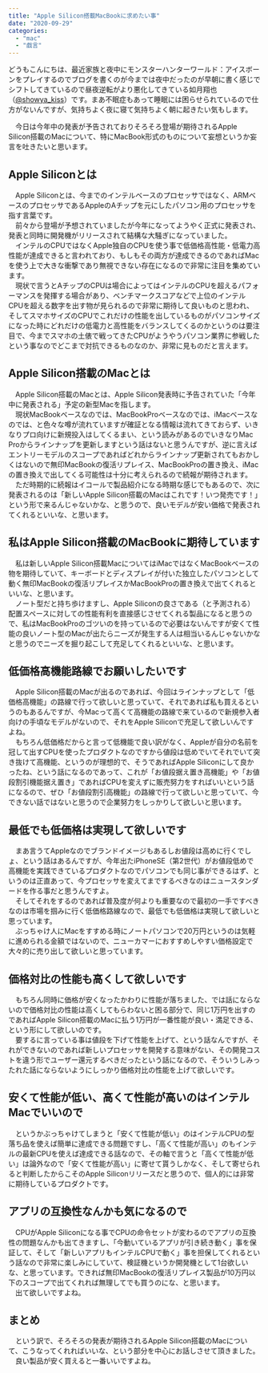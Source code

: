 ```yaml
---
title: "Apple Silicon搭載MacBookに求めたい事"
date: "2020-09-29"
categories: 
  - "mac"
  - "戯言"
---
```


どうもこんにちは、最近家族と夜中にモンスターハンターワールド：アイスボーンをプレイするのでブログを書くのが今までは夜中だったのが早朝に書く感じでシフトしてきているので昼夜逆転がより悪化してきている如月翔也（[@showya\_kiss](http://twitter.com/showya_kiss)）です。まあ不眠症もあって睡眠には困らせられているので仕方がないんですが、気持ちよく夜に寝て気持ちよく朝に起きたい気もします。  
  
　今日は今年中の発表が予告されておりそろそろ登場が期待されるApple Silicon搭載のMacについて、特にMacBook形式のものについて妄想というか妄言を吐きたいと思います。  

## Apple Siliconとは

　Apple Siliconとは、今までのインテルベースのプロセッサではなく、ARMベースのプロセッサであるAppleのAチップを元にしたパソコン用のプロセッサを指す言葉です。  
　前々から登場が予想されていましたが今年になってようやく正式に発表され、発表と同時に開発機がリリースされて結構な大騒ぎになっていました。  
　インテルのCPUではなくApple独自のCPUを使う事で低価格高性能・低電力高性能が達成できると言われており、もしもその両方が達成できるのであればMacを使う上で大きな衝撃であり無視できない存在になるので非常に注目を集めています。  
　現状で言うとAチップのCPUは場合によってはインテルのCPUを超えるパフォーマンスを発揮する場合があり、ベンチマークスコアなどで上位のインテルCPUを超える数字を出す物が見られるので非常に期待して良いものと思われ、そしてスマホサイズのCPUでこれだけの性能を出しているものがパソコンサイズになった時にどれだけの低電力と高性能をバランスしてくるのかというのは要注目で、今までスマホの土俵で戦ってきたCPUがようやうパソコン業界に参戦したという事なのでどこまで対抗できるものなのか、非常に見ものだと言えます。  

## Apple Silicon搭載のMacとは

　Apple Silicon搭載のMacとは、Apple Silicon発表時に予告されていた「今年中に発表される」予定の新型Macを指します。  
　現状MacBookベースなのでは、MacBookProベースなのでは、iMacベースなのでは、と色々な噂が流れていますが確証となる情報は流れてきておらず、いきなりプロ向けに新規投入はしてくるまい、という読みがあるのでいきなりMac Proからラインナップを更新しますという話はないと思うんですが、逆に言えばエントリーモデルのスコープであればどれからラインナップ更新されてもおかしくはないので無印MacBookの復活リプレイス、MacBookProの置き換え、iMacの置き換えで出してくる可能性は十分に考えられるので続報が期待されます。  
　ただ時期的に続報はイコールで製品紹介になる時期な感じでもあるので、次に発表されるのは「新しいApple Silicon搭載のMacはこれです！いつ発売です！」という形で来るんじゃないかな、と思うので、良いモデルが安い価格で発表されてくれるといいな、と思います。  

## 私はApple Silicon搭載のMacBookに期待しています

　私は新しいApple Silicon搭載MacについてはiMacではなくMacBookベースの物を期待していて、キーボードとディスプレイが付いた独立したパソコンとして動く無印MacBookの復活リプレイスかMacBookProの置き換えで出てくれるといいな、と思います。  
　ノート型だと持ち歩けますし、Apple Siliconの良さである（と予測される）配置スペースに対しての性能有利を直接感じさせてくれる製品になると思うので、私はMacBookProのゴツいのを持っているので必要はないんですが安くて性能の良いノート型のMacが出たらニーズが発生する人は相当いるんじゃないかなと思うのでニーズを掘り起こして充足してくれるといいな、と思います。  

## 低価格高機能路線でお願いしたいです

　Apple Silicon搭載のMacが出るのであれば、今回はラインナップとして「低価格高機能」の路線で行って欲しいと思っていて、それであれば私も買えるというのもあるんですが、今Macって高くて高機能の路線で来ているので新規参入者向けの手頃なモデルがないので、それをApple Siliconで充足して欲しいんですよね。  
　もちろん低価格だからと言って低機能で良い訳がなく、Appleが自分の名前を冠して出すCPUを使ったプロダクトなのですから値段は低めでいてそれでいて突き抜けて高機能、というのが理想的で、そうであればApple Siliconにして良かったね、という話になるのであって、これが「お値段据え置き高機能」や「お値段割引機能据え置き」であればCPUを変えずに販売努力をすればいいという話になるので、ぜひ「お値段割引高機能」の路線で行って欲しいと思っていて、今できない話ではないと思うので企業努力をしっかりして欲しいと思います。  

## 最低でも低価格は実現して欲しいです

　まあ言うてAppleなのでブランドイメージもあるしお値段は高めに行くでしょ、という話はあるんですが、今年出たiPhoneSE（第2世代）がお値段低めで高機能を実践できているプロダクトなのでパソコンでも同じ事ができるはず、というのは正直あって、今プロセッサを変えてまでするべきなのはニュースタンダードを作る事だと思うんですよ。  
　そしてそれをするのであれば普及度が何よりも重要なので最初の一手ですべきなのは市場を掴みに行く低価格路線なので、最低でも低価格は実現して欲しいと思っています。  
　ぶっちゃけ人にMacをすすめる時にノートパソコンで20万円というのは気軽に進められる金額ではないので、ニューカマーにおすすめしやすい価格設定で大々的に売り出して欲しいと思っています。  

## 価格対比の性能も高くして欲しいです

　もちろん同時に価格が安くなったかわりに性能が落ちました、では話にならないので価格対比の性能は高くしてもらわないと困る部分で、同じ1万円を出すのであればApple Silicon搭載のMacに払う1万円が一番性能が良い・満足できる、という形にして欲しいのです。  
　要するに言っている事は値段を下げて性能を上げて、という話なんですが、それができないのであれば新しいプロセッサを開発する意味がない、その開発コストを違う形でユーザー還元するべきだったという話になるので、そういうしみったれた話にならないようにしっかり価格対比の性能を上げて欲しいです。  

## 安くて性能が低い、高くて性能が高いのはインテルMacでいいので

　というかぶっちゃけてしまうと「安くて性能が低い」のはインテルCPUの型落ち品を使えば簡単に達成できる問題ですし、「高くて性能が高い」のもインテルの最新CPUを使えば達成できる話なので、その軸で言うと「高くて性能が低い」は論外なので「安くて性能が高い」に寄せて貰うしかなく、そして寄せられると判断したからこそのApple Siliconリリースだと思うので、個人的には非常に期待しているプロダクトです。  

## アプリの互換性なんかも気になるので

　CPUがApple Siliconになる事でCPUの命令セットが変わるのでアプリの互換性の問題なんかも出てきますし、「今動いているアプリが引き続き動く」事を保証して、そして「新しいアプリもインテルCPUで動く」事を担保してくれるという話なので非常に楽しみにしていて、検証機というか開発機として1台欲しいな、と思っています。できれば無印MacBookの復活リプレイス製品が10万円以下のスコープで出てくれれば無理してでも買うのにな、と思います。  
　出て欲しいですよね。  

## まとめ

　という訳で、そろそろの発表が期待されるApple Silicon搭載のMacについて、こうなってくれればいいな、という部分を中心にお話しさせて頂きました。  
　良い製品が安く買えると一番いいですよね。
